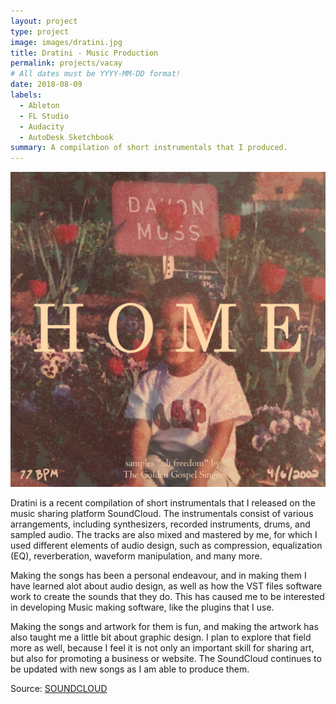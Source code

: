```yaml
---
layout: project
type: project
image: images/dratini.jpg
title: Dratini - Music Production
permalink: projects/vacay
# All dates must be YYYY-MM-DD format!
date: 2018-08-09
labels:
  - Ableton
  - FL Studio
  - Audacity
  - AutoDesk Sketchbook
summary: A compilation of short instrumentals that I produced.
---
```


<img class="ui medium right floated rounded image" src="../images/home1.jpg">

Dratini is a recent compilation of short instrumentals that I released on the music sharing platform SoundCloud. The instrumentals
consist of various arrangements, including synthesizers, recorded instruments, drums, and sampled audio. The tracks are also mixed and
mastered by me, for which I used different elements of audio design, such as compression, equalization (EQ), reverberation, waveform
manipulation, and many more.

Making the songs has been a personal endeavour, and in making them I have learned alot about audio design, as well as how the VST files 
software work to create the sounds that they do. This has caused me to be interested in developing Music making software, like the
plugins that I use.

Making the songs and artwork for them is fun, and making the artwork has also taught me a little bit about graphic design. I plan to
explore that field more as well, because I feel it is not only an important skill for sharing art, but also for promoting a business
or website. The SoundCloud continues to be updated with new songs as I am able to produce them.
 
Source: <a href="https://soundcloud.com/davonmoss/sets/dratini">SOUNDCLOUD</a>
